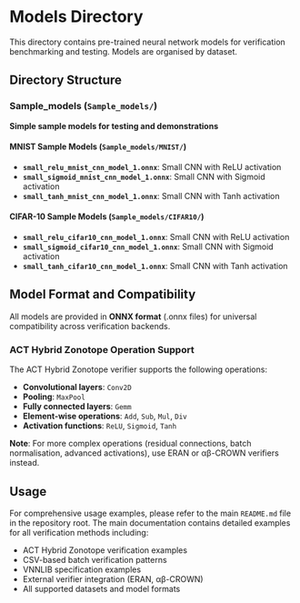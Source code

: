 # Models Directory

This directory contains pre-trained neural network models for verification benchmarking and testing. Models are organised by dataset.

## Directory Structure

### Sample_models (`Sample_models/`)
**Simple sample models for testing and demonstrations**

#### MNIST Sample Models (`Sample_models/MNIST/`)
- **`small_relu_mnist_cnn_model_1.onnx`**: Small CNN with ReLU activation
- **`small_sigmoid_mnist_cnn_model_1.onnx`**: Small CNN with Sigmoid activation
- **`small_tanh_mnist_cnn_model_1.onnx`**: Small CNN with Tanh activation

#### CIFAR-10 Sample Models (`Sample_models/CIFAR10/`)
- **`small_relu_cifar10_cnn_model_1.onnx`**: Small CNN with ReLU activation
- **`small_sigmoid_cifar10_cnn_model_1.onnx`**: Small CNN with Sigmoid activation
- **`small_tanh_cifar10_cnn_model_1.onnx`**: Small CNN with Tanh activation


## Model Format and Compatibility

All models are provided in **ONNX format** (.onnx files) for universal compatibility across verification backends.

### ACT Hybrid Zonotope Operation Support

The ACT Hybrid Zonotope verifier supports the following operations:
- **Convolutional layers**: `Conv2D`
- **Pooling**: `MaxPool`
- **Fully connected layers**: `Gemm`
- **Element-wise operations**: `Add`, `Sub`, `Mul`, `Div`
- **Activation functions**: `ReLU`, `Sigmoid`, `Tanh`

**Note**: For more complex operations (residual connections, batch normalisation, advanced activations), use ERAN or αβ-CROWN verifiers instead.

## Usage

For comprehensive usage examples, please refer to the main `README.md` file in the repository root. The main documentation contains detailed examples for all verification methods including:

- ACT Hybrid Zonotope verification examples
- CSV-based batch verification patterns
- VNNLIB specification examples
- External verifier integration (ERAN, αβ-CROWN)
- All supported datasets and model formats
